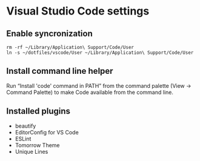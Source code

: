 # Visual Studio Code settings

## Enable syncronization

```shell
rm -rf ~/Library/Application\ Support/Code/User
ln -s ~/dotfiles/vscode/User ~/Library/Application\ Support/Code/User
```

## Install command line helper

Run “Install 'code' command in PATH” from the command palette (View → Command Palette) to make Code available from the command line.

## Installed plugins

* beautify
* EditorConfig for VS Code
* ESLint
* Tomorrow Theme
* Unique Lines
